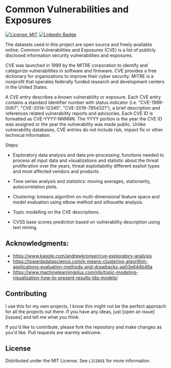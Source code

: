# Common Vulnerabilities and Exposures

[![License: MIT](https://img.shields.io/badge/License-MIT-yellow.svg)](https://opensource.org/licenses/MIT) [![Linkedin Badge](https://img.shields.io/badge/-LinkedIn-blue?style=flat-square&logo=Linkedin&logoColor=white&link=https://www.linkedin.com/in/voiculaura/)](https://www.linkedin.com/in/voiculaura/)

The datasets used in this project are open source and freely available online. Common Vulnerabilities and Exposures (CVE) is a list of publicly disclosed information security vulnerabilities and exposures.

CVE was launched in 1999 by the MITRE corporation to identify and categorize vulnerabilities in software and firmware. CVE provides a free dictionary for organizations to improve their cyber security. MITRE is a nonprofit that operates federally funded research and development centers in the United States.

A CVE entry describes a known vulnerability or exposure. Each CVE entry contains a standard identifier number with status indicator (i.e. "CVE-1999-0067", "CVE-2014-12345", "CVE-2016-7654321"), a brief description and references related vulnerability reports and advisories. Each CVE ID is formatted as CVE-YYYY-NNNNN. The YYYY portion is the year the CVE ID was assigned or the year the vulnerability was made public. Unlike vulnerability databases, CVE entries do not include risk, impact fix or other technical information.

Steps:

- Exploratory data analysis and data pre-processing: functions needed to process all input data and visualizations and statistic about the threat proliferation over the years, threat exploitability different exploit types and most affected vendors and products.

- Time series analysis and statistics: moving averages, stationarity, autocorrelation plots. 

- Clustering: kmeans algorithm on multi-dimensional feature space and model evaluation using elbow method and silhouette analysis.

- Topic modelling on the CVE descriptions. 

- CVSS base scores prediction based on vulnerability description using text mining.


## Acknowledgments:

- https://www.kaggle.com/andrewkronser/cve-exploratory-analysis
- https://towardsdatascience.com/k-means-clustering-algorithm-applications-evaluation-methods-and-drawbacks-aa03e644b48a
- https://www.machinelearningplus.com/nlp/topic-modeling-visualization-how-to-present-results-lda-models/

## Contributing

I use this for my own projects, I know this might not be the perfect approach for all the projects out there. If you have any ideas, just [open an issue][issues] and tell me what you think.

If you'd like to contribute, please fork the repository and make changes as you'd like. Pull requests are warmly welcome.

## License

Distributed under the MIT License. See `LICENSE` for more information.
